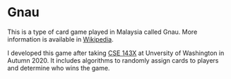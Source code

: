 # Gnau
This is a type of card game played in Malaysia called Gnau. More information is available in [Wikipedia](https://en.wikipedia.org/wiki/Gnau).

I developed this game after taking [CSE 143X](https://courses.cs.washington.edu/courses/cse143x/20au/) at Unversity of Washington in Autumn 2020. It includes algorithms to randomly assign cards to players and determine who wins the game.
